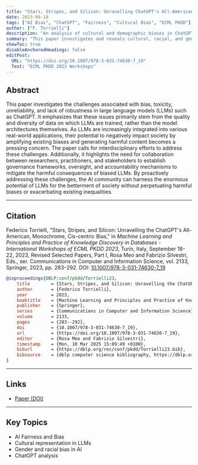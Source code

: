 ```yaml
---
title: "Stars, Stripes, and Silicon: Unravelling ChatGPT's All-American, Monochrome, Cis-Centric Bias"
date: 2023-09-18
tags: ["AI Bias", "ChatGPT", "Fairness", "Cultural Bias", "ECML PKDD"]
author: ["F. Torrielli"]
description: "An analysis of cultural and demographic biases in ChatGPT. Published in ECML PKDD 2023 Workshops."
summary: "This paper investigates and reveals cultural, racial, and gender biases present in ChatGPT, examining its all-American, monochrome, and cis-centric tendencies."
showToc: true
disableAnchoredHeadings: false
editPost:
  URL: "https://doi.org/10.1007/978-3-031-74630-7_19"
  Text: "ECML PKDD 2023 Workshops"
---
```


## Abstract

This paper investigates the challenges associated with bias, toxicity, unreliability, and lack of robustness in large language models (LLMs) such as ChatGPT. It emphasizes that these issues primarily stem from the quality and diversity of data on which LLMs are trained, rather than the model architectures themselves. As LLMs are increasingly integrated into various real-world applications, their potential to negatively impact society by amplifying existing biases and generating harmful content becomes a pressing concern. The paper calls for interdisciplinary efforts to address these challenges. Additionally, it highlights the need for collaboration between researchers, practitioners, and stakeholders to establish governance frameworks, oversight, and accountability mechanisms to mitigate the harmful consequences of biased LLMs. By proactively addressing these challenges, the AI community can harness the enormous potential of LLMs for the betterment of society without perpetuating harmful biases or exacerbating existing inequalities.

---

## Citation

Federico Torrielli, "Stars, Stripes, and Silicon: Unravelling the ChatGPT's All-American, Monochrome, Cis-centric Bias," in _Machine Learning and Principles and Practice of Knowledge Discovery in Databases - International Workshops of ECML PKDD 2023_, Turin, Italy, September 18-22, 2023, Revised Selected Papers, Part I, Rosa Meo and Fabrizio Silvestri, Eds., ser. Communications in Computer and Information Science, vol. 2133, Springer, 2023, pp. 283–292. DOI: [10.1007/978-3-031-74630-7_19](https://doi.org/10.1007/978-3-031-74630-7_19)

```BibTeX
@inproceedings{DBLP:conf/pkdd/Torrielli23,
	title        = {Stars, Stripes, and Silicon: Unravelling the ChatGPT's All-American, Monochrome, Cis-centric Bias},
	author       = {Federico Torrielli},
	year         = 2023,
	booktitle    = {Machine Learning and Principles and Practice of Knowledge Discovery in Databases - International Workshops of {ECML} {PKDD} 2023, Turin, Italy, September 18-22, 2023, Revised Selected Papers, Part {I}},
	publisher    = {Springer},
	series       = {Communications in Computer and Information Science},
	volume       = 2133,
	pages        = {283--292},
	doi          = {10.1007/978-3-031-74630-7_19},
	url          = {https://doi.org/10.1007/978-3-031-74630-7_19},
	editor       = {Rosa Meo and Fabrizio Silvestri},
	timestamp    = {Mon, 10 Mar 2025 15:09:49 +0100},
	biburl       = {https://dblp.org/rec/conf/pkdd/Torrielli23.bib},
	bibsource    = {dblp computer science bibliography, https://dblp.org}
}
```

---

## Links

- [Paper (DOI)](https://doi.org/10.1007/978-3-031-74630-7_19)

---

## Key Topics

- AI Fairness and Bias
- Cultural representation in LLMs
- Gender and racial bias in AI
- ChatGPT analysis
